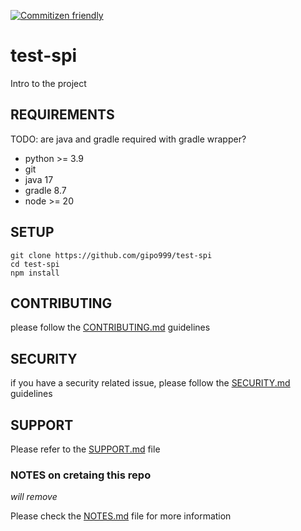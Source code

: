[![Commitizen friendly](https://img.shields.io/badge/commitizen-friendly-brightgreen.svg)](http://commitizen.github.io/cz-cli/)

# test-spi

Intro to the project

## REQUIREMENTS

TODO: are java and gradle required with gradle wrapper?

- python >= 3.9
- git
- java 17
- gradle 8.7
- node >= 20

## SETUP

```console
git clone https://github.com/gipo999/test-spi
cd test-spi
npm install
```

## CONTRIBUTING

please follow the [CONTRIBUTING.md](.github/CONTRIBUTING.md) guidelines

## SECURITY

if you have a security related issue, please follow the [SECURITY.md](.github/SECURITY.md) guidelines

## SUPPORT

Please refer to the [SUPPORT.md](.github/SUPPORT.md) file

### NOTES on cretaing this repo

_will remove_

Please check the [NOTES.md](docs/NOTES.md) file for more information
